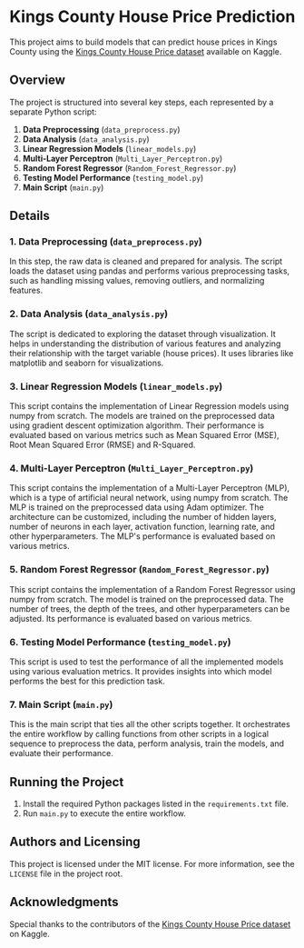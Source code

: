 # Kings County House Price Prediction

This project aims to build models that can predict house prices in Kings County using the [Kings County House Price dataset](https://www.kaggle.com/datasets/harlfoxem/housesalesprediction) available on Kaggle.

## Overview
The project is structured into several key steps, each represented by a separate Python script:

1. **Data Preprocessing** (`data_preprocess.py`)
2. **Data Analysis** (`data_analysis.py`)
3. **Linear Regression Models** (`linear_models.py`)
4. **Multi-Layer Perceptron** (`Multi_Layer_Perceptron.py`)
5. **Random Forest Regressor** (`Random_Forest_Regressor.py`)
6. **Testing Model Performance** (`testing_model.py`)
7. **Main Script** (`main.py`)

## Details
### 1. Data Preprocessing (`data_preprocess.py`)
In this step, the raw data is cleaned and prepared for analysis. The script loads the dataset using pandas and performs various preprocessing tasks, such as handling missing values, removing outliers, and normalizing features. 

### 2. Data Analysis (`data_analysis.py`)
The script is dedicated to exploring the dataset through visualization. It helps in understanding the distribution of various features and analyzing their relationship with the target variable (house prices). It uses libraries like matplotlib and seaborn for visualizations.

### 3. Linear Regression Models (`linear_models.py`)
This script contains the implementation of Linear Regression models using numpy from scratch. The models are trained on the preprocessed data using gradient descent optimization algorithm. Their performance is evaluated based on various metrics such as Mean Squared Error (MSE), Root Mean Squared Error (RMSE) and R-Squared.

### 4. Multi-Layer Perceptron (`Multi_Layer_Perceptron.py`)
This script contains the implementation of a Multi-Layer Perceptron (MLP), which is a type of artificial neural network, using numpy from scratch. The MLP is trained on the preprocessed data using Adam optimizer. The architecture can be customized, including the number of hidden layers, number of neurons in each layer, activation function, learning rate, and other hyperparameters. The MLP's performance is evaluated based on various metrics.

### 5. Random Forest Regressor (`Random_Forest_Regressor.py`)
This script contains the implementation of a Random Forest Regressor using numpy from scratch. The model is trained on the preprocessed data. The number of trees, the depth of the trees, and other hyperparameters can be adjusted. Its performance is evaluated based on various metrics.

### 6. Testing Model Performance (`testing_model.py`)
This script is used to test the performance of all the implemented models using various evaluation metrics. It provides insights into which model performs the best for this prediction task.

### 7. Main Script (`main.py`)
This is the main script that ties all the other scripts together. It orchestrates the entire workflow by calling functions from other scripts in a logical sequence to preprocess the data, perform analysis, train the models, and evaluate their performance.

## Running the Project
1. Install the required Python packages listed in the `requirements.txt` file.
2. Run `main.py` to execute the entire workflow.

## Authors and Licensing
This project is licensed under the MIT license. For more information, see the `LICENSE` file in the project root.

## Acknowledgments
Special thanks to the contributors of the [Kings County House Price dataset](https://www.kaggle.com/datasets/harlfoxem/housesalesprediction) on Kaggle.
